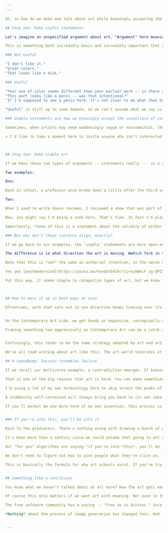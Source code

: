 ```yaml
---
---

Ok, so how do we make and talk about art while knowingly accepting the contemporary conditions of doing so?

## Step one: Make useful statements

Let's imagine an unspecified argument about art. "Argument" here meaning "my argument is this" sense, not "disagreement". If it were possible to know everything about this argument , you could list its significant points, the beliefs they are based upon, and the active parties they relate to. It might be a big list, but if we made it we could then draw a box around that list. If we did this with every argument, we would would see two major directions of argument: those that stay within their box, and those that offer access points to other arguments and ideas.

This is something both incredibly basic and incredibly important that you (should) learn in art school or as a practicing artist -- how to talk about art in a way that is useful (or, at the very least, *usable*) to others, regardless of what art you like or make yourself.

### Not useful

"I don't like it."
"Great colors."
"That looks like a dick."

### Useful

"Your use of color seems different than your earlier work -- is there anything to that?"
"This part looks like a penis -- was that intentional?"
"If I'm supposed to see a penis here, it's not clear to me what that has to do with social justice."

"Useful" is still up to some debate, as we can't assume what we say is actually useful, so let's refine it to "*usable*". Then, at the very least we can divide statements about art between those that are  `usable` by the artist or the viewer and those that are not. We will call those that are not `self-contained`. Usable statements can be taken home and disassembled, augmented, examined, built upon. You can do the same with self-contained statements, but only within or against their terms. You can break open any laptop with the right tools, but some are built for you to modify them while others will resist you at every turn.

### Usable statements are how we knowingly accept the conditions of contemporary art

Sometimes, when artists may seem maddeningly vague or noncommittal, they are being so strategically. Honestly, I think most of the time it's habit, but one formed by a sort of strategy -- how to talk about something when everyone is coming at it from a different direction. Rather than saying "it's all subjective" and walking away, you say "it's all subjective, so I'm going try to talk in a way that doesn't require you to see things the same way I do." If you put that sentence before confusing artspeak, it sometimes makes a lot more sense. [[Art is not lossless compression of information]], so we have to accept that in how we talk about it.

> I'd like to take a moment here to invite anyone who isn't interested in being an artist or an art student to think about all the times they have to talk about something that everyone sees differently while all having strong opinions. Now imagine that there was a way that people could actually get better at doing that, and that this way can be practiced and taught and researched. This, if nothing else, is why "being a better art student" matters even if you're not interested in making art.



## Step two: Make usable art

If we have these two types of arguments -- statements really --  in a context where one can make statements visually (art, art school), then we can also apply this measure to visual statements. Another word for "visual statements" is "art." [The ai sees images as the same thing as words so why shouldnt we] So, here too we can go in two two directions with art.

Two examples:

One:

Back in school, a professor once broke down a little after the third or fourth go-round in a crit while trying to get somewhere with a student who kept drawing gladiators. Finally the student said "I just really like gladiators." To which he replied "Well, I really like cricket, but I don't make art about it." There may have been some tears.

Two:

When I used to write dance reviews, I reviewed a show that was part of a residency program that consisted of four different groups doing four different performances. Three groups were contemporary dancers, and the other were clowns. In the fully traditional face-paint-and-big-wigs sense. I don't like clowns, and I don't know anything about the tradition of clowning [beyond the egg registry]. My editor felt the same way, and for the clown part of the review, he let me publish something along the lines of "If you're into clowns, you'll probably be into this."

Now, you might say I'm being a snob here. That's fine. In fact I'm playing that up because I want to really clarify this point. I *can be a snob* and you *can completely disregard my opinion*  but what the clowns were doing was still *conceptually distinct* from what the other groups were doing. And not because it had clown content, but because it didn't use that clown content in a way that could be related to non-clown parts of the world. It was a self-contained experience of clowning (and maybe a pretty good one). Like me, the other dancers in the residency lacked the language to make useful statements about the clowns' work *as clowning*, and, according to the dancers I spoke to, the clowns had the same problem talking with them about their work. It would have been easier if the clowns wanted their work to be considered in context of all the perspectives on performance in the program, but they did not. They wanted it to be considered within the ideas of clowning, full stop. Broadly speaking, the contemporary dancers *knowingly accepted* the multiple perspectives of everyone else in the program and the audience, while the clowns *actively denied* them.

Importantly, *none of this is a statement about the validity of either approach.* Clowns should not be stopped from clowning because what they do doesn't align with the concerns of contemporary dancers. Or vice versa. 

### But why don't those concerns align, exactly?

If we go back to our examples, the `usable` statements are more open-ended, more prepared to be interpreted in more than one way. This is a fundamental strategy of talking about art, and art-making itself.  

The difference is in what direction the art is moving. Wwhich fork in the road do you take: Drawings of gladiators that are `usable`  by others, or drawings that are `self contained` within the interests of people who like gladiators for their gladiator-ness or clowns for their clown-ness? You don't have to prefer either to recognize that these are fundamentally different directions. 

Note that this is *not* the same as authorial intention, in the sense of an artist intending a specific message or meaning to be communicated clearly through their work. In fact many strategies on the `usable` branch involve resisting that sort of intention to instead present artwork that the viewer can bring multiple interpretations to.

Yes yes [postmodernism](https://youtu.be/hoxqtnI4I4c?si=xLHm6cF_cg-DPZ3H&t=530) yes yes anything can be reintepreted, recontextualized. That's why I'm hedging this in terms of "directions" -- my only assertion is that you can plot two directions of work. There is one which consciously invites or is at least not opposed to reinterpretation and critical viewing. The other, demanded by the the popular antipathy to Critical Anything Theory, expressly rejects opportunities to be critically examined. The clowns and the gladiators *did not want to be critically examined.* In these cases, recontextualization and extraction of meaning beyond *what the artists said their art was about* is up to the viewer, and not accounted for in the art. 

Put this way, it seems simple to categorize types of art, but we know it is not. I wish I could give you a conclusion now, but we have to zoom back out one more time. 



## How to mess it up in both ways at once

Oftentimes, work that sets out in one direction keeps looking over its shoulder in the other direction, and the things we say about art in these situations, in my opinion, satisfy no one.


On the Contemporary Art side, we get heady or expansive, conceptually-rich work, hemmed in by statements that *demand* that you agree that it is not just `usable` but very specifically `useful.` *This work reinterprets BLANK* or *by BLANK this work BLANKS the concept of BLANK* all which does more to signal its openness to interpretation rather than *actually opening up* the interpretation. Some art really benefits from being on a white wall so that you're not distracted from the work itself, but sometimes the aesthetics of the white cube gallery shout "this is art" so loudly that the art gets drowned out. If we [remove obstacles according to dogma](woonerfs) rather than the specific needs of the journey we want to take, we're just making a new maze.

Framing something too aggressively as Contemporary Art can be a catch-22, even for interested and informed viewers. It's like trying to get off your phone by downloading an app about getting off your phone. Maybe it has good ideas, like going to the park, but unless it just bricks your phone, the steps to engage with that app are in the opposite direction of *just going to the park.* 


Confusingly, this tends to be the same strategy adopted by art and artists that reject the Contemporary Art label and want their work to be interpreted conclusively. In both cases, it is a form of pretentiousness, in the purest sense. Using words to spackle the *pretense* of an imagined experience over the direct experience of the work. In this case, the intention is that you have a *specific* experience of the work, but then using words to dress it up as if it were more spacious, more open to the range of experience viewers will inevitably have. This movie should be *exciting* but it's really *a deep statement on X.* This painting of a *conventionally beautiful* woman was done *very skillfully* and *should be considered a highly desirable luxury item* but it *symbolizes* ... I don't fucking know, youth? The triumph of capital?

We've all read writing about art like this. The art world tolerates it for the same reason it tolerates money laundering -- it keeps the machine going and sometimes it just happens by accident. I dislike it as much as anyone. I have no excuses for it here. However, it's useful to look at how it fails. I think broadly the reason artspeak like this fails is that it tries to do both things at once. It pretends to be `usable` by a plurality of perspectives while restricting interpretations to a `self-contained` definition of its own value. In that way, I think the failures of artspeak support this idea of the two directions.

## A speedbump: Success resembles failure

If we recall our multiverse example, a contradiction emerges. If knowingly accepting the contemporary conditions of making and talking about art means taking *specific* art seriously on its own terms while remaining open to the many worlds in which it might be situated, and if failure is trying to go in both of those directions at once... well those conditions start to look pretty similar.

That is one of the big reasons that art is hard. You can make something that's 98% solid but, like a bucket, it doesn't hold water unless it's 100%. This is why we're not convinced or moved by a lot of AI art. It just happens to the be the same reason that we're not convinced or moved by a lot of human-made art.

I'm using a lot of my own terminology here to skip across the peaks of a *century* of writing about these same ideas. My hope is to frame the question in a way that you can test for yourself without doing all that reading; when you're looking at an [opifact] and trying to find some art within it, I hope having these two directions in mind will assist the process. 

A stubbornly self-contained will always bring you back to its own idea of the world, or never really leave it in the first place. There is no real escape, and it becomes [art-within bounds.] A truly `usable` statement or artwork moves freely back and forth between its self-contained universe and the broader one in which many pictures of the world exist.

If you'll permit me one more term of my own invention, this process is what I call [conceptual labor.] It's how you cycle between thinking within your own picture of the world, and thinking about how to redefine that picture. It's a pattern a lot of people end up talking about when they say there's [an art to something.]


### If you're into this, you'll be into it

Back to the gladiators. There's nothing wrong with drawing a bunch of gladiators because you like them. But that's *not what we were doing as art students in a studio based program.* We were supposed to be doing conceptual labor. You can draw gladiators in a way that is interesting to people who know nothing about gladiators, or you can draw gladiators in a way that is, generally, about gladiators. Gladiators can be a way to present interesting ideas! Clowns can be too, but you don't typically hire one for a birthday party to make the children contemplate the Heideggerian concept of *dasein*.`*` (If you do, invite me please.) 

It's been more than a century since we could assume that going to art school is about drawing Good Things, in a way that looks Really Good. And yet I can *hear* some of you starting to tweet/toot at me about how *it fucking should be.* I blame institutions for the fact that we're still having this argument, since muddying expectations across these two directions means they can enroll more paying [students]. One of the coolest things about art is that it can be more interesting than a product, but we're encouraged from all sides to think of it as one.

Our "for you" algorithms are saying "if you're into *this*, you'll be into *this*." That is the self-contained direction. We're starting to see [[some problems]] with always seeing the world that way.

We don't need to figure out how to give people what they're click on. That's pretty well addressed. We're trying to imagine how to make art and talk about art in a world where everyone is an artist and talking about their art in their own way.

This is basically the formula for why art schools exist. If you're trying to make something conceptually `usable` to others, in the sense of being of enduring interest to more than a handful of invested parties, there are no guaranteed methods. And if there's no formula, you have to learn to look closely at every step of the process, every part of the work. This is also why so much of being an art student is learning to talk about or otherwise interrogate art. And, again, is also why making art is hard; one piece can succeed and the next can fail. A successful piece can lose its punch over time, or thrive with some but leave others cold. Art. Is. Hard.


## Something like a conclusion

You know what we haven't talked about at all here? How the art gets made. What it's made of. This all happens *after* the art gets made, after you have an art. It applies as much to a drawing as it does a glossy JPEG. If you show up with either of these in hand, all of this applies.

Of course this only matters if we want art with meaning. Not even in the sense of "meaningful" art, but simply art that transmits *anything* of substance to the viewer.

The free software community has a saying -- "free as in kittens." Sure it's free, but you have to maintain it. The military has a saying that a wall is only as good as its defenses. Many things we think of as solutions are only the first step in addressing a problem that needs ongoing attention. Hopefully I've made the case that to be an artist, or even to put some art out into the world and hope it has meaning is more like cultivating a plant than delivering a package.

*Nothing* about the process of image generation has changed this. And in fact the structure of the tools themselves and the conversations around them seem to actively discourage this kind of ongoing engagement with art.


---
```

